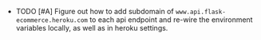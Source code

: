 - TODO [#A] Figure out how to add subdomain of `www.api.flask-ecommerce.heroku.com` to each api endpoint and re-wire the environment variables locally, as well as in heroku settings.